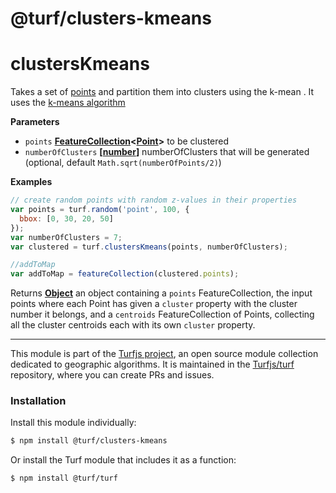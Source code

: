# @turf/clusters-kmeans

# clustersKmeans

Takes a set of [points](http://geojson.org/geojson-spec.html#point) and partition them into clusters using the k-mean .
It uses the [k-means algorithm](https://en.wikipedia.org/wiki/K-means_clustering)

**Parameters**

-   `points` **[FeatureCollection](http://geojson.org/geojson-spec.html#feature-collection-objects)&lt;[Point](http://geojson.org/geojson-spec.html#point)>** to be clustered
-   `numberOfClusters` **\[[number](https://developer.mozilla.org/en-US/docs/Web/JavaScript/Reference/Global_Objects/Number)]** numberOfClusters that will be generated (optional, default `Math.sqrt(numberOfPoints/2)`)

**Examples**

```javascript
// create random points with random z-values in their properties
var points = turf.random('point', 100, {
  bbox: [0, 30, 20, 50]
});
var numberOfClusters = 7;
var clustered = turf.clustersKmeans(points, numberOfClusters);

//addToMap
var addToMap = featureCollection(clustered.points);
```

Returns **[Object](https://developer.mozilla.org/en-US/docs/Web/JavaScript/Reference/Global_Objects/Object)** an object containing a `points` FeatureCollection, the input points where each Point
    has given a `cluster` property with the cluster number it belongs, and a `centroids` FeatureCollection of
    Points, collecting all the cluster centroids each with its own `cluster` property.

<!-- This file is automatically generated. Please don't edit it directly:
if you find an error, edit the source file (likely index.js), and re-run
./scripts/generate-readmes in the turf project. -->

---

This module is part of the [Turfjs project](http://turfjs.org/), an open source
module collection dedicated to geographic algorithms. It is maintained in the
[Turfjs/turf](https://github.com/Turfjs/turf) repository, where you can create
PRs and issues.

### Installation

Install this module individually:

```sh
$ npm install @turf/clusters-kmeans
```

Or install the Turf module that includes it as a function:

```sh
$ npm install @turf/turf
```
